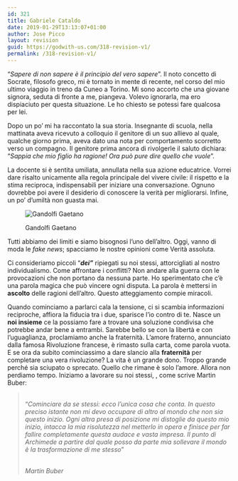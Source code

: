 ```yaml
---
id: 321
title: Gabriele Cataldo
date: 2019-01-29T13:13:07+01:00
author: Jose Picco
layout: revision
guid: https://godwith-us.com/318-revision-v1/
permalink: /318-revision-v1/
---
```

“_Sapere di non sapere è il principio del vero sapere_”. Il noto concetto di Socrate, filosofo greco, mi è tornato in mente di recente, nel corso del mio ultimo viaggio in treno da Cuneo a Torino. Mi sono accorto che una giovane signora, seduta di fronte a me, piangeva. Volevo ignorarla, ma ero dispiaciuto per questa situazione. Le ho chiesto se potessi fare qualcosa per lei.

Dopo un po’ mi ha raccontato la sua storia. Insegnante di scuola, nella mattinata aveva ricevuto a colloquio il genitore di un suo allievo al quale, qualche giorno prima, aveva dato una nota per comportamento scorretto verso un compagno. Il genitore prima ancora di rivolgerle il saluto dichiara: “_Sappia che mio figlio ha ragione! Ora può pure dire quello che vuole_”.

La docente si è sentita umiliata, annullata nella sua azione educatrice. Vorrei dare risalto unicamente alla regola principale del vivere civile: il rispetto e la stima reciproca, indispensabili per iniziare una conversazione. Ognuno dovrebbe poi avere il desiderio di conoscere la verità per migliorarsi. Infine, un po’ d’umiltà non guasta mai. <figure class="wp-block-image">

<img src="https://godwith-us.com/wp-content/uploads/2019/01/Gandolfi-Gaetano.jpg" alt="Gandolfi Gaetano" class="wp-image-319" srcset="https://incercadidio.com/wp-content/uploads/2019/01/Gandolfi-Gaetano.jpg 617w, https://incercadidio.com/wp-content/uploads/2019/01/Gandolfi-Gaetano-300x182.jpg 300w, https://incercadidio.com/wp-content/uploads/2019/01/Gandolfi-Gaetano-330x200.jpg 330w" sizes="(max-width: 617px) 100vw, 617px" /> <figcaption>Gandolfi Gaetano</figcaption></figure> 

Tutti abbiamo dei limiti e siamo bisognosi l’uno dell’altro. Oggi, vanno di moda le _fake news_; spacciamo le nostre opinioni come Verità assoluta. 

Ci consideriamo piccoli “**_dei”_** ripiegati su noi stessi, attorcigliati al nostro individualismo. Come affrontare i conflitti? Non andare alla guerra con le provocazioni che non portano da nessuna parte. Ho sperimentato che c’è una parola magica che può vincere ogni disputa. La parola è mettersi in **ascolto** delle ragioni dell’altro. Questo atteggiamento compie miracoli. 

Quando cominciamo a parlarci cala la tensione, ci si scambia informazioni reciproche, affiora la fiducia tra i due, sparisce l’io contro di te. Nasce un **noi insieme** ce la possiamo fare a trovare una soluzione condivisa che potrebbe andar bene a entrambi. Sarebbe bello se con la libertà e con l’uguaglianza, proclamiamo anche la fraternità. L’amore fraterno, annunciato dalla famosa Rivoluzione francese, è rimasto sulla carta, come parola vuota. E se ora da subito cominciassimo a dare slancio alla **fraternità** per completare una vera rivoluzione? La vita è un grande dono. Troppo grande perché sia sciupato o sprecato. Quello che rimane è solo l’amore. Allora non perdiamo tempo. Iniziamo a lavorare su noi stessi, , come scrive Martin Buber: 

<blockquote class="wp-block-quote">
  <p>
    <br />“<em>Cominciare da se stessi: ecco l’unica cosa che conta. In questo preciso istante non mi devo occupare di altro al mondo che non sia questo inizio. Ogni altra presa di posizione mi distoglie da questo mio inizio, intacca la mia risolutezza nel metterlo in opera e finisce per far fallire completamente questa audace e vasta impresa. Il punto di Archimede a partire dal quale posso da parte mia sollevare il mondo è la trasformazione di me stesso</em>”
  </p>
  
  <cite> <br />Martin Buber </cite>
</blockquote>